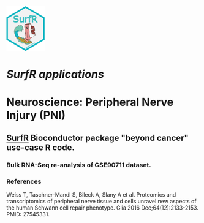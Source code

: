 <img src="Pictures/SurfR_logo.png" alt="alt text" width="100" height="120">

# _SurfR applications_

# Neuroscience: Peripheral Nerve Injury (PNI)

## [SurfR](https://www.bioconductor.org/packages/release/bioc/html/SurfR.html) Bioconductor package "beyond cancer" use-case R code.

 
### Bulk RNA-Seq re-analysis of GSE90711 dataset. 



### References

Weiss T, Taschner-Mandl S, Bileck A, Slany A et al. 
Proteomics and transcriptomics of peripheral nerve tissue and cells unravel new aspects of the human Schwann cell repair phenotype. 
Glia 2016 Dec;64(12):2133-2153. PMID: 27545331.

